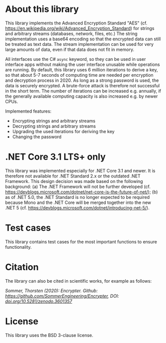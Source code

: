 # About this library
This library implements the Advanced Encryption Standard "AES" (cf. https://en.wikipedia.org/wiki/Advanced_Encryption_Standard) for strings and arbitrary streams (databases, network, files, etc.) The string implementation uses a base64 encoding so that the encrypted data can still be treated as text data. The stream implementation can be used for very large amounts of data, even if that data does not fit in memory.

All interfaces use the C# `async` keyword, so they can be used in user interface apps without making the user interface unusable while operations are running. By default, this library uses 6 million iterations to derive a key, so that about 5-7 seconds of computing time are needed per encryption and decryption process in 2020. As long as a strong password is used, the data is securely encrypted. A brute-force attack is therefore not successful in the short term. The number of iterations can be increased e.g. annually, if the generally available computing capacity is also increased e.g. by newer CPUs.

Implemented features:
- Encrypting strings and arbitrary streams
- Decrypting strings and arbitrary streams
- Upgrading the used iterations for deriving the key
- Changing the password

# .NET Core 3.1 LTS+ only
This library was implemented especially for .NET Core 3.1 and newer. It is therefore not available for .NET Standard 2.x or the outdated .NET Framework. This design decision was made based on the following background: (a) The .NET Framework will not be further developed (cf. https://devblogs.microsoft.com/dotnet/net-core-is-the-future-of-net/); (b) as of .NET 5.0, the .NET Standard is no longer expected to be required because Mono and the .NET Core will be merged together into the new .NET 5 (cf. https://devblogs.microsoft.com/dotnet/introducing-net-5/).

# Test cases
This library contains test cases for the most important functions to ensure functionality.

# Citation
The library can also be cited in scientific works, for example as follows:

*Sommer, Thorsten (2020): Encrypter. Github: https://github.com/SommerEngineering/Encrypter, DOI: [doi.org/10.5281/zenodo.3601357](https://doi.org/10.5281/zenodo.3601357)*

# License
This library uses the BSD 3-clause license.